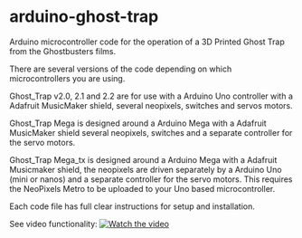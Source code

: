 # arduino-ghost-trap
Arduino microcontroller code for the operation of a 3D Printed Ghost Trap from the Ghostbusters films.

There are several versions of the code depending on which microcontrollers you are using.

Ghost_Trap v2.0, 2.1 and 2.2 are for use with a Arduino Uno controller with a Adafruit MusicMaker shield, several neopixels, switches and servos motors. 

Ghost_Trap Mega is designed around a Arduino Mega with a Adafruit MusicMaker shield several neopixels, switches and a 
separate controller for the servo motors.

Ghost_Trap Mega_tx is designed around a Arduino Mega with a Adafruit Musicmaker shield, the neopixels are driven separately by a Arduino Uno (mini or nanos)
and a separate controller for the servo motors. This requires the NeoPixels Metro to be uploaded to your Uno based microcontroller. 

Each code file has full clear instructions for setup and installation.

See video functionality:
[![Watch the video](https://img.youtube.com/vi/P5palpay0MA/maxresdefault.jpg)](https://youtu.be/P5palpay0MA)

